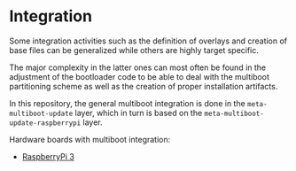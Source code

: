 # Integration

Some integration activities such as the definition of overlays and creation
of base files can be generalized while others are highly target specific.

The major complexity in the latter ones can most often be found in the adjustment
of the bootloader code to be able to deal with the multiboot partitioning scheme
as well as the creation of proper installation artifacts.

In this repository, the general multiboot integration is done in the `meta-multiboot-update`
layer, which in turn is based on the `meta-multiboot-update-raspberrypi` layer.

Hardware boards with multiboot integration:

- [RaspberryPi 3](./../board-integrations/01-raspberrypi.md)
